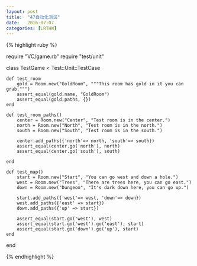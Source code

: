 ```yaml
---
layout: post
title:  "47自动化测试"
date:   2016-07-07
categories: [LRTHW]
---
```



{% highlight ruby %}

require "VC/game.rb"
require "test/unit"

class TestGame < Test::Unit::TestCase

	def test_room
		gold = Room.new("GoldRoom", """This room has gold in it you can grab.""")
		assert_equal(gold.name, "GoldRoom")
		assert_equal(gold.paths, {})
	end
	
	def test_room_paths()
		center = Room.new("Center", "Test room is in the center.")
		north = Room.new("North", "Test room is in the north.")
		south = Room.new("South", "Test room is in the south.")
		
		center.add_paths({'north'=> north, 'south'=> south})
		assert_equal(center.go('north'), north)
		assert_equal(center.go('south'), south)
		
	end

	def test_map()
		start = Room.new("Start", "You can go west and down a hole.")
		west = Room.new("Trees", "There are trees here, you can go east.")
		down = Room.new("Dungeon", "It's dark down here, you can go up.")
	
		start.add_paths({'west'=> west, 'down'=> down})
		west.add_paths({'east' => start})
		down.add_paths({'up' => start})
	
		assert_equal(start.go('west'), west)
		assert_equal(start.go('west').go('east'), start)
		assert_equal(start.go('down').go('up'), start)
	end
	
end

{% endhighlight %}


